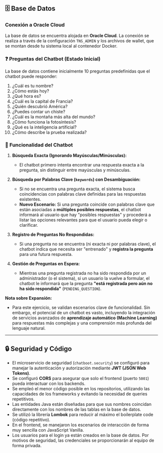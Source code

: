 ## 🗄️ Base de Datos

### Conexión a Oracle Cloud

La base de datos se encuentra alojada en **Oracle Cloud**. La conexión se realiza a través de la configuración `TNS_ADMIN` y los archivos de wallet, que se montan desde tu sistema local al contenedor Docker.

### ❓ Preguntas del Chatbot (Estado Inicial)

La base de datos contiene inicialmente 10 preguntas predefinidas que el chatbot puede responder:

1.  ¿Cuál es tu nombre?
2.  ¿Cómo estás hoy?
3.  ¿Qué hora es?
4.  ¿Cuál es la capital de Francia?
5.  ¿Quién descubrió América?
6.  ¿Puedes contar un chiste?
7.  ¿Cuál es la montaña más alta del mundo?
8.  ¿Cómo funciona la fotosíntesis?
9.  ¿Qué es la inteligencia artificial?
10. ¿Cómo describe la prueba realizada?

### 🧠 Funcionalidad del Chatbot

1.  **Búsqueda Exacta (Ignorando Mayúsculas/Minúsculas):**
    * El chatbot primero intenta encontrar una respuesta exacta a la pregunta, sin distinguir entre mayúsculas y minúsculas.

2.  **Búsqueda por Palabras Clave (`keywords`) con Desambiguación:**
    * Si no se encuentra una pregunta exacta, el sistema busca coincidencias con palabras clave definidas para las respuestas existentes.
    * **Nuevo Escenario:** Si una pregunta coincide con palabras clave que están asociadas a **múltiples posibles respuestas**, el chatbot informará al usuario que hay "posibles respuestas" y procederá a listar las opciones relevantes para que el usuario pueda elegir o clarificar.

3.  **Registro de Preguntas No Respondidas:**
    * Si una pregunta no se encuentra (ni exacta ni por palabras clave), el chatbot indica que necesita ser "entrenado" y **registra la pregunta** para una futura respuesta.

4.  **Gestión de Preguntas en Espera:**
    * Mientras una pregunta registrada no ha sido respondida por un administrador (o el sistema), si un usuario la vuelve a formular, el chatbot le informará que la pregunta **"está registrada pero aún no ha sido respondida"** (`PENDING_QUESTION`).

**Nota sobre Expansión:**
* Para este ejercicio, se validan escenarios clave de funcionalidad. Sin embargo, el potencial de un chatbot es vasto, incluyendo la integración de servicios avanzados de **aprendizaje automático (Machine Learning)** para respuestas más complejas y una comprensión más profunda del lenguaje natural.

---

## 🔒 Seguridad y Código

* El microservicio de seguridad (`chatboot.security`) se configuró para manejar la autenticación y autorización mediante **JWT (JSON Web Tokens)**.
* Se configuró **CORS** para asegurar que solo el frontend (puerto `5001`) pueda interactuar con los backends.
* Se empleó el menor código posible en los repositorios, utilizando las capacidades de los frameworks y evitando la necesidad de queries repetitivos.
* Las entidades Java están diseñadas para que sus nombres coincidan directamente con los nombres de las tablas en la base de datos.
* Se utilizó la librería **Lombok** para reducir al máximo el boilerplate code (código repetitivo).
* En el frontend, se manejaron los escenarios de interacción de forma muy sencilla con JavaScript Vanilla.
* Los usuarios para el login ya están creados en la base de datos. Por motivos de seguridad, las credenciales se proporcionarán al equipo de forma privada.

